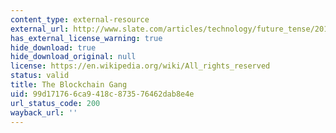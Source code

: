 ```yaml
---
content_type: external-resource
external_url: http://www.slate.com/articles/technology/future_tense/2016/02/bitcoin_s_blockchain_technology_won_t_change_everything.html
has_external_license_warning: true
hide_download: true
hide_download_original: null
license: https://en.wikipedia.org/wiki/All_rights_reserved
status: valid
title: The Blockchain Gang
uid: 99d17176-6ca9-418c-8735-76462dab8e4e
url_status_code: 200
wayback_url: ''
---
```

